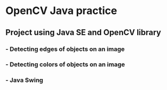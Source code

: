 # OpenCV Java practice

## Project using Java SE and OpenCV library
### - Detecting edges of objects on an image
### - Detecting colors of objects on an image
### - Java Swing
